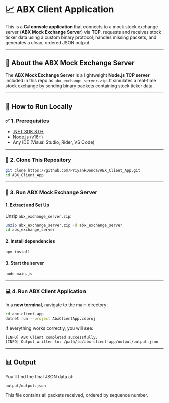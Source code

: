 # 📈 ABX Client Application

This is a **C# console application** that connects to a mock stock exchange server (**ABX Mock Exchange Server**) via **TCP**, requests and receives stock ticker data using a custom binary protocol, handles missing packets, and generates a clean, ordered JSON output.

---

## 🧠 About the ABX Mock Exchange Server

The **ABX Mock Exchange Server** is a lightweight **Node.js TCP server** included in this repo as `abx_exchange_server.zip`. It simulates a real-time stock exchange by sending binary packets containing stock ticker data.

---

## 🚀 How to Run Locally

### ✅ 1. Prerequisites

- [.NET SDK 8.0+](https://dotnet.microsoft.com/download)
- [Node.js (v16+)](https://nodejs.org/)
- Any IDE (Visual Studio, Rider, VS Code)

---

### 📂 2. Clone This Repository

```bash
git clone https://github.com/PriyankDonda/ABX_Client_App.git
cd ABX_Client_App
```

---

### 🧪 3. Run ABX Mock Exchange Server

#### 1. Extract and Set Up

Unzip `abx_exchange_server.zip`:

```bash
unzip abx_exchange_server.zip -d abx_exchange_server
cd abx_exchange_server
```

#### 2. Install dependencies

```bash
npm install
```

#### 3. Start the server

```bash
node main.js
```

---

### 💻 4. Run ABX Client Application

In a **new terminal**, navigate to the main directory:

```bash
cd abx-client-app
dotnet run --project AbxClientApp.csproj
```

If everything works correctly, you will see:

```
[INFO] ABX Client completed successfully.
[INFO] Output written to: /path/to/abx-client-app/output/output.json
```

---

## 📊 Output

You’ll find the final JSON data at:

```
output/output.json
```

This file contains all packets received, ordered by sequence number.

